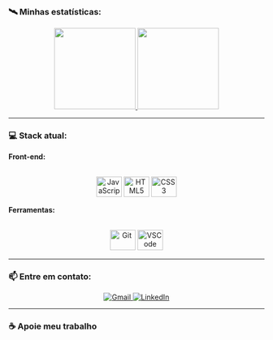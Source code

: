 ### 🛰 Minhas estatísticas:

<div align="center">
  <a href="https://github.com/KaiqueParra">
    <img height="160em" src="https://github-readme-stats.vercel.app/api?username=KaiqueParra&show_icons=true&theme=dark&count_private=true&hide_border=true"/>
    <img height="160em" src="https://github-readme-stats.vercel.app/api/top-langs/?username=KaiqueParra&layout=compact&theme=dark&hide_border=true"/>
  </a>
</div>

---

### 💻 Stack atual:

**Front-end:**
<div align="center" style="display: inline_block"><br>
  <img alt="JavaScript" height="40" width="50" src="https://cdn.jsdelivr.net/gh/devicons/devicon/icons/javascript/javascript-original.svg" />
  <img alt="HTML5" height="40" width="50" src="https://cdn.jsdelivr.net/gh/devicons/devicon/icons/html5/html5-original.svg" />
  <img alt="CSS3" height="40" width="50" src="https://cdn.jsdelivr.net/gh/devicons/devicon/icons/css3/css3-original.svg" />
</div>

**Ferramentas:**
<div align="center" style="display: inline_block"><br>
  <img alt="Git" height="40" width="50" src="https://cdn.jsdelivr.net/gh/devicons/devicon/icons/git/git-original.svg" />
  <img alt="VSCode" height="40" width="50" src="https://cdn.jsdelivr.net/gh/devicons/devicon/icons/vscode/vscode-original.svg" />
</div>


---

### 📫 Entre em contato:

<div align="center">
  <a href="mailto:kaique.p.parra@gmail.com" target="_blank">
    <img src="https://img.shields.io/badge/-Gmail-%23333?style=for-the-badge&logo=gmail&logoColor=white" alt="Gmail">
  </a>
  <a href="https://www.linkedin.com/in/kaiqueparra/" target="_blank">
    <img src="https://img.shields.io/badge/LinkedIn-0077B5?style=for-the-badge&logo=linkedin&logoColor=white" alt="LinkedIn">
  </a>
</div>

---

### ☕ Apoie meu trabalho

<a href="https://kaiqueparra.github.io/me-compre-um-cafe/" target="_blank">
</a>
